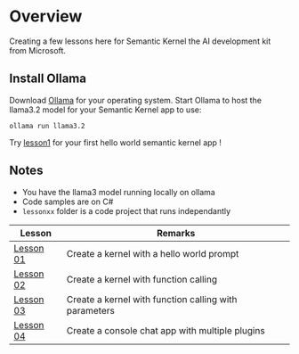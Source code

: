 # Overview

Creating a few lessons here for Semantic Kernel the AI development kit from Microsoft.

## Install Ollama

Download [Ollama](https://ollama.com/) for your operating system. Start Ollama to host the llama3.2 model for your Semantic Kernel app to use:

```
ollama run llama3.2
```

Try [lesson1](./lesson01/readme.md) for your first hello world semantic kernel app !


## Notes
- You have the llama3 model running locally on ollama
- Code samples are on C#
- `lessonxx` folder is a code project that runs independantly


|Lesson | Remarks |
|-|-|
| [Lesson 01](/lesson01/readme.md) | Create a kernel with a hello world prompt|
| [Lesson 02](/lesson02/readme.md) | Create a kernel with function calling|
| [Lesson 03](./lesson03/readme.md) | Create a kernel with function calling with parameters|
| [Lesson 04](./lesson04/readme.md) | Create a console chat app with multiple plugins|